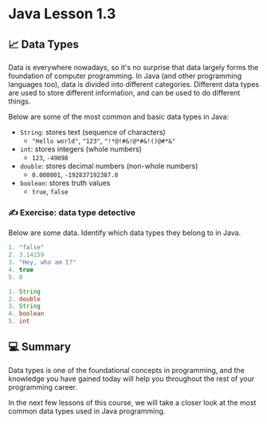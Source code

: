 # **Java Lesson 1.3**

## 📈 Data Types

Data is everywhere nowadays, so it's no surprise that data largely forms the foundation of computer programming. In Java (and other programming languages too), data is divided into different categories. Different data types are used to store different information, and can be used to do different things.

Below are some of the most common and basic data types in Java:

* `String`: stores text (sequence of characters)
    - `"Hello world"`, `"123"`, `"!*@!#&!@*#&!()@#*&"`
* `int`: stores integers (whole numbers)
    - `123`, `-49098`
* `double`: stores decimal numbers (non-whole numbers)
    - `0.000001`, `-192837192387.0`
* `boolean`: stores truth values
    - `true`, `false`

### ✍ Exercise: data type detective

Below are some data. Identify which data types they belong to in Java.
```java
1. "false"
2. 3.14159
3. "Hey, who am I?"
4. true
5. 0
```
```java
1. String
2. double
3. String
4. boolean
5. int
```

## 💻 Summary

Data types is one of the foundational concepts in programming, and the knowledge you have gained today will help you throughout the rest of your programming career.

In the next few lessons of this course, we will take a closer look at the most common data types used in Java programming.
